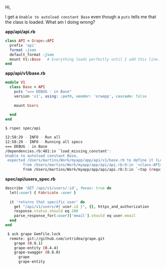 Hi,

I get a `Unable to autoload constant Base` even though a `puts` tells me that the class is loaded.
What am I doing wrong? 


**app/api/api.rb**

```ruby
class API < Grape::API
  prefix 'api'
  format :json
  default_format :json
  mount V1::Base   # Everything loads perfectly until I add this line.
end
```

**app/api/v1/base.rb**
```ruby
module V1
  class Base < API
    puts "=== DEBUG - in Base"
    version 'v1', using: :path, vendor: 'orwapp', cascade: false
 
    mount Users
 
  end
end
```


```bash
$ rspec spec/api

12:58:29 - INFO - Run all
12:58:29 - INFO - Running all specs
=== DEBUG - in Base
/dependencies.rb:481:in `load_missing_constant': 
Unable to autoload constant Base,
 expected /Users/martins/Work/myapp/app/api/v1/base.rb to define it (LoadError)
        from /Users/martins/Work/myapp/app/api/api.rb:9:in `<class:API>'
        from /Users/martins/Work/myapp/app/api/api.rb:3:in `<top (required)>'
```

**spec/api/users_spec.rb**

```ruby
describe 'GET /api/v1/users/:id', focus: true do
  let(:user) { Fabricate :user }
                                                                  
  it 'returns that specific user' do
    get "/api/v1/users/#{ user.id }", {}, https_and_authorization
    response.status.should eq 200
    parse_response_for(:user)['email'].should eq user.email
  end
end
```


```bash
 $ ack grape Gemfile.lock
  remote: git://github.com/intridea/grape.git
    grape (0.9.1)
    grape-entity (0.4.4)
    grape-swagger (0.8.0)
      grape
      grape-entity
```
